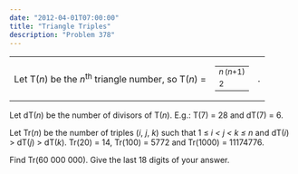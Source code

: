 ```yaml
---
date: "2012-04-01T07:00:00"
title: "Triangle Triples"
description: "Problem 378"
---
```


<p>
</p><table class="formula"><tr><td>
Let T(<var>n</var>) be the <var>n</var><sup>th</sup> triangle number, so T(<var>n</var>) =
</td>
<td>
<table class="frac" style="font-size:smaller;"><tr><td><var>n</var> (<var>n</var>+1)</td></tr><tr><td class="overline">2</td></tr></table></td>
<td>
.
</td>
</tr></table><p>
Let dT(<var>n</var>) be the number of divisors of T(<var>n</var>).
E.g.:
T(7) = 28 and dT(7) = 6.
</p>
<p>
Let Tr(<var>n</var>) be the number of triples (<var>i</var>, <var>j</var>, <var>k</var>) such that 1 ≤ <var>i &lt; j &lt; k ≤ n</var> and dT(<var>i</var>) &gt; dT(<var>j</var>) &gt; dT(<var>k</var>).
Tr(20) = 14, Tr(100) = 5772 and Tr(1000) = 11174776.
</p>
<p>
Find Tr(60 000 000). 
Give the last 18 digits of your answer.
</p>

